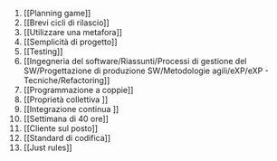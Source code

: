 1. [[Planning game]]
2. [[Brevi cicli di rilascio]]
3. [[Utilizzare una metafora]]
4. [[Semplicità di progetto]]
5. [[Testing]]
6. [[Ingegneria del software/Riassunti/Processi di gestione del SW/Progettazione di produzione SW/Metodologie agili/eXP/eXP - Tecniche/Refactoring]] 
7. [[Programmazione a coppie]]
8. [[Proprietà collettiva ]]
9. [[Integrazione continua ]]
10. [[Settimana di 40 ore]]
11. [[Cliente sul posto]]
12. [[Standard di codifica]]
13. [[Just rules]] 
